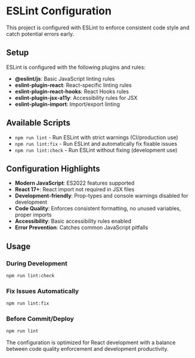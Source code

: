 # ESLint Configuration

This project is configured with ESLint to enforce consistent code style and catch potential errors early.

## Setup

ESLint is configured with the following plugins and rules:

- **@eslint/js**: Basic JavaScript linting rules
- **eslint-plugin-react**: React-specific linting rules
- **eslint-plugin-react-hooks**: React Hooks rules
- **eslint-plugin-jsx-a11y**: Accessibility rules for JSX
- **eslint-plugin-import**: Import/export linting

## Available Scripts

- `npm run lint` - Run ESLint with strict warnings (CI/production use)
- `npm run lint:fix` - Run ESLint and automatically fix fixable issues
- `npm run lint:check` - Run ESLint without fixing (development use)

## Configuration Highlights

- **Modern JavaScript**: ES2022 features supported
- **React 17+**: React import not required in JSX files
- **Development-friendly**: Prop-types and console warnings disabled for development
- **Code Quality**: Enforces consistent formatting, no unused variables, proper imports
- **Accessibility**: Basic accessibility rules enabled
- **Error Prevention**: Catches common JavaScript pitfalls

## Usage

### During Development

```bash
npm run lint:check
```

### Fix Issues Automatically

```bash
npm run lint:fix
```

### Before Commit/Deploy

```bash
npm run lint
```

The configuration is optimized for React development with a balance between code quality enforcement and development productivity.
